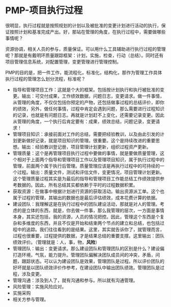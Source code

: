 # PMP-项目执行过程

很明显，执行过程就是按照规划的计划以及被批准的变更计划进行活动的执行，保证按照计划和基准完成产出。好，那站在管理的角度，在执行过程中，需要做哪些事情呢？

资源协调，相关人员的参与，质量保证。可以用什么工具辅助进行执行过程的管理呢？那就是有戴明环质量跟踪框架：计划，实施，检查，行动（总结）。同时还有项目管理信息系统，对配置管理，变更管理进行管理控制。

PMP的目的是，把一件工作，能流程化，标准化，结构化，那作为管理工作具体执行过程的管理怎么划分流程，标准呢？

- 指导和管理项目工作：这就是个大的框架。包括按计划执行和执行被批准的变更。输出：可交付成果，工作绩效数据，问题日志，变更请求。做一件事情，从管理的角度，不仅仅包括你预定的产物，还包括做事过程的总结评价，即你的绩效，另外，做任何事情，过程中肯定会遇到问题，那么需要进行过程知识的记录，也就是有问题日志。再就是计划赶不上变化，还需要记录变更。因此从管理的角度，一个执行后肯定要有：成果，绩效总结，问题记录，变更请求！
- 管理项目知识：承接前面对工作的总结，需要把经验教训，以及由此引发的计划更新做好记录，就是项目知识的管理。很重要。这个是持续改进的重要思想。输出：经验教训登记册，项目管理计划更新，组织过程资产更新。
- 管理质量：这个是再管理项目执行过程中要做的事情，就是要做质量管理，这个相对于上面两个指导和管理项目工作以及管理项目知识，属于执行过程中的管理，前面两个属于执行后管理。质量管理应该是再执行过程中的可持续的一个过程。输出：质量文件，测试和评估文件，变更情况，项目管理计划更新。这个管理质量过程其实是为最后的指导和管理项目工作能总结工作绩效提供参考数据的。因此，所有总结其实都依赖于平时的过程数据积累。
- 获取资源：在做事中根据计划进行资源的获取活动。输出资源派工单。这个也属于过程的管理，其输出的数据也是最后评估绩效，成本花费计算的依据。
- 建设团队：我理解这是在执行过程中的团队建设活动，那就是对人的管理。考虑的是立体的东西，就是，你去做一件事，那么我管理的层次，一方面是事情本身，其实还包括，我的资源，人员的情况把控。因此，管理这个东西是个复杂和多维度的东西，并且不仅是开始和结束两个节点的建立和总结，也包括过程中的追踪。我们往往看到的是结果。这里，其实就告诉你了，就管理而言，过程也很重要，过程提供的数据，才是结果总结的重要支撑。这里输出：团队绩效评价。（管理就是：人，事，物，**风险**）
- 管理团队：输出：变更请求。那么建设团队和管理团队的区别是什么？建设偏打造环境，气氛，能力提升。管理团队偏解决团队成员间的冲突，矛盾，问题，跟踪状态。可以认为建设团队是效果，管理团队是过程。所以评价团队的好坏就是以团队绩效评价作参考，在建设团队中输出团队绩效。管理团队是过程，涉及变更。
- 管理沟通：涉及到人了，就有沟通和参与。所以就有沟通管理。
- 风险管理：实施风险应对。
- 实施采购
- 相关方参与管理。